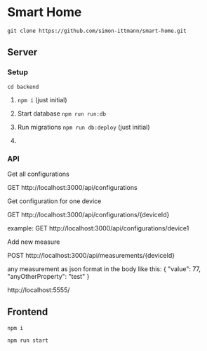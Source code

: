 # Smart Home

``git clone https://github.com/simon-ittmann/smart-home.git``

## Server

### Setup

``cd backend``

1) ``npm i`` (just initial)

2) Start database ``npm run run:db``

3) Run migrations ``npm run db:deploy`` (just initial)

4) 


### API

Get all configurations

GET http://localhost:3000/api/configurations

Get configuration for one device

GET http://localhost:3000/api/configurations/{deviceId}

example: GET http://localhost:3000/api/configurations/device1

Add new measure

POST http://localhost:3000/api/measurements/{deviceId}

any measurement as json format in the body like this:
{
"value": 77,
"anyOtherProperty": "test"
}


http://localhost:5555/

## Frontend

``npm i``

``npm run start``
